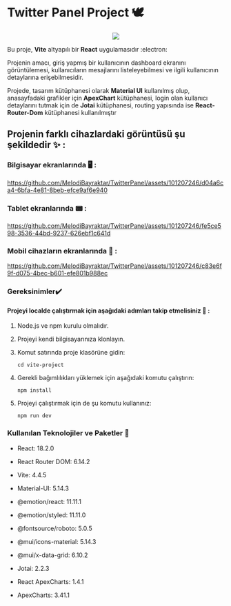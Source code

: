 # Twitter Panel Project	:dove:

<div id="header" align="center">
  <img src="https://media.giphy.com/media/v1.Y2lkPTc5MGI3NjExYm16ZnBsNzR2ZGEzc3I4cjFpbGxneDA1OGlhdGwxcGc3dXMzczdmdSZlcD12MV9pbnRlcm5hbF9naWZfYnlfaWQmY3Q9cw/iFmw13LV1hHhViPPWz/giphy.gif" />
</div>


Bu proje, **Vite** altyapılı bir **React** uygulamasıdır	:electron:

Projenin amacı, giriş yapmış bir kullanıcının dashboard ekranını görüntülemesi, kullanıcıların mesajlarını listeleyebilmesi ve ilgili kullanıcının detaylarına erişebilmesidir.

Projede, tasarım kütüphanesi olarak **Material UI** kullanılmış olup, anasayfadaki grafikler için **ApexChart** kütüphanesi, login olan kullanıcı detaylarını tutmak için de **Jotai** kütüphanesi, routing yapısında ise **React-Router-Dom** kütüphanesi kullanılmıştır

## Projenin farklı cihazlardaki görüntüsü şu şekildedir :sparkles: :

### Bilgisayar ekranlarında :desktop_computer: :



https://github.com/MelodiBayraktar/TwitterPanel/assets/101207246/d04a6ca4-6bfa-4e81-8beb-efce9af6e940



### Tablet ekranlarında :pager: :



https://github.com/MelodiBayraktar/TwitterPanel/assets/101207246/fe5ce598-3536-44bd-9237-626ebf1c641d



### Mobil cihazların ekranlarında :iphone: :



https://github.com/MelodiBayraktar/TwitterPanel/assets/101207246/c83e6f9f-d075-4bec-b601-efe801b988ec




### Gereksinimler:heavy_check_mark:

#### Projeyi localde çalıştırmak için aşağıdaki adımları takip etmelisiniz	:key: :

1. Node.js ve npm kurulu olmalıdır.

2. Projeyi kendi bilgisayarınıza klonlayın.

3. Komut satırında proje klasörüne gidin:

    `cd vite-project`

4. Gerekli bağımlılıkları yüklemek için aşağıdaki komutu çalıştırın:

    `npm install`

5. Projeyi çalıştırmak için de şu komutu kullanınız:

    `npm run dev`


### Kullanılan Teknolojiler ve Paketler	:hammer:

- React: 18.2.0
- React Router DOM: 6.14.2
- Vite: 4.4.5

- Material-UI: 5.14.3
- @emotion/react: 11.11.1
- @emotion/styled: 11.11.0
- @fontsource/roboto: 5.0.5
- @mui/icons-material: 5.14.3
- @mui/x-data-grid: 6.10.2

- Jotai: 2.2.3
- React ApexCharts: 1.4.1
- ApexCharts: 3.41.1




 
